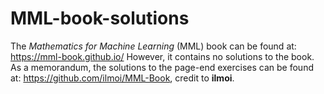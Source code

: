 # MML-book-solutions

The _Mathematics for Machine Learning_ (MML) book can be found at: https://mml-book.github.io/ However, it contains no solutions to the book. 
As a memorandum, the solutions to the page-end exercises can be found at:  https://github.com/ilmoi/MML-Book, credit to ****ilmoi****.
